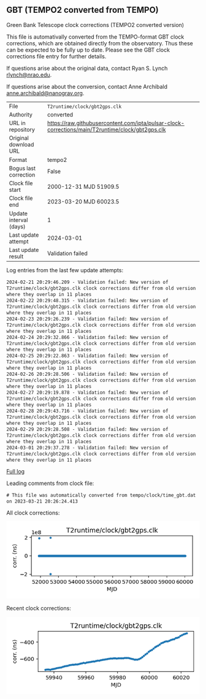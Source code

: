 
## GBT (TEMPO2 converted from TEMPO)

Green Bank Telescope clock corrections (TEMPO2 converted version)

This file is automativally converted from the TEMPO-format GBT
clock corrections, which are obtained directly from the observatory.
Thus these can be expected to be fully up to date. Please see the
GBT clock corrections file entry for further details.

If questions arise about the original data, contact Ryan S. Lynch
<rlynch@nrao.edu>.

If questions arise about the conversion, contact Anne Archibald
<anne.archibald@nanograv.org>.

|     |     |
|:--- |:--- |
| File | `T2runtime/clock/gbt2gps.clk` |
| Authority | converted |
| URL in repository | <https://raw.githubusercontent.com/ipta/pulsar-clock-corrections/main/T2runtime/clock/gbt2gps.clk> |
| Original download URL | <None> |
| Format | tempo2 |
| Bogus last correction | False |
| Clock file start | 2000-12-31 MJD 51909.5 |
| Clock file end | 2023-03-20 MJD 60023.5 |
| Update interval (days) | 1 |
| Last update attempt | 2024-03-01 |
| Last update result | Validation failed |

Log entries from the last few update attempts:
```
2024-02-21 20:29:46.209 - Validation failed: New version of T2runtime/clock/gbt2gps.clk clock corrections differ from old version where they overlap in 11 places
2024-02-22 20:29:48.315 - Validation failed: New version of T2runtime/clock/gbt2gps.clk clock corrections differ from old version where they overlap in 11 places
2024-02-23 20:29:26.239 - Validation failed: New version of T2runtime/clock/gbt2gps.clk clock corrections differ from old version where they overlap in 11 places
2024-02-24 20:29:32.866 - Validation failed: New version of T2runtime/clock/gbt2gps.clk clock corrections differ from old version where they overlap in 11 places
2024-02-25 20:29:22.863 - Validation failed: New version of T2runtime/clock/gbt2gps.clk clock corrections differ from old version where they overlap in 11 places
2024-02-26 20:29:28.506 - Validation failed: New version of T2runtime/clock/gbt2gps.clk clock corrections differ from old version where they overlap in 11 places
2024-02-27 20:29:19.878 - Validation failed: New version of T2runtime/clock/gbt2gps.clk clock corrections differ from old version where they overlap in 11 places
2024-02-28 20:29:43.716 - Validation failed: New version of T2runtime/clock/gbt2gps.clk clock corrections differ from old version where they overlap in 11 places
2024-02-29 20:29:28.508 - Validation failed: New version of T2runtime/clock/gbt2gps.clk clock corrections differ from old version where they overlap in 11 places
2024-03-01 20:29:37.278 - Validation failed: New version of T2runtime/clock/gbt2gps.clk clock corrections differ from old version where they overlap in 11 places
```
[Full log](https://raw.githubusercontent.com/ipta/pulsar-clock-corrections/main/log/T2runtime/clock/gbt2gps.clk.log)

Leading comments from clock file:

    # This file was automatically converted from tempo/clock/time_gbt.dat on 2023-03-21 20:26:24.413



All clock corrections:

![plot of all clock corrections](gbt2gps.clk.png "All corrections")

Recent clock corrections:

![plot of recent clock corrections](gbt2gps.clk.short.png "Recent corrections")

